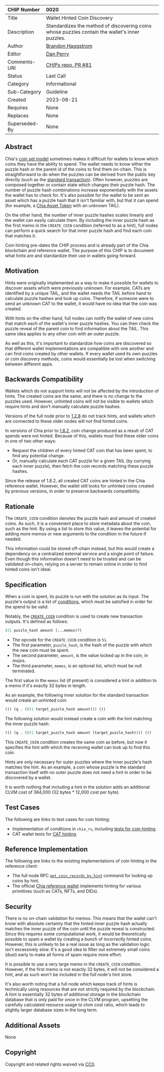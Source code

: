 | CHIP Number   | 0020                                                                                           |
| :------------ | :--------------------------------------------------------------------------------------------- |
| Title         | Wallet Hinted Coin Discovery                                                                   |
| Description   | Standardizes the method of discovering coins whose puzzles contain the wallet's inner puzzles. |
| Author        | [Brandon Haggstrom](https://github.com/Rigidity)                                               |
| Editor        | [Dan Perry](https://github.com/danieljperry)                                                   |
| Comments-URI  | [CHIPs repo, PR #81](https://github.com/Chia-Network/chips/pull/81)                            |
| Status        | Last Call                                                                                      |
| Category      | Informational                                                                                  |
| Sub-Category  | Guideline                                                                                      |
| Created       | 2023-08-21                                                                                     |
| Requires      | None                                                                                           |
| Replaces      | None                                                                                           |
| Superseded-By | None                                                                                           |

## Abstract

Chia's [coin set model](https://docs.chia.net/coin-set-intro) sometimes makes it difficult for wallets to know which coins they have the ability to spend. The wallet needs to know either the puzzle hash or the parent id of the coins to find them on-chain. This is straightforward to do when the puzzles can be derived from the public key directly (such as the [standard transaction](https://chialisp.com/standard-transactions)). Often however, puzzles are composed together or contain state which changes their puzzle hash. The number of puzzle hash combinations increase exponentially with the assets the wallet has to check for. It's also possible for the wallet to be sent an asset which has a puzzle hash that it isn't familiar with, but that it can spend (for example, a [Chia Asset Token](https://chialisp.com/cats) with an unknown TAIL).

On the other hand, the number of inner puzzle hashes scales linearly and the wallet can easily calculate them. By including the inner puzzle hash as the first memo in the `CREATE_COIN` condition (referred to as a hint), full nodes can perform a quick search for that inner puzzle hash and find each coin that matches it.

Coin hinting pre-dates the CHIP process and is already part of the Chia blockchain and reference wallet. The purpose of this CHIP is to document what hints are and standardize their use in wallets going forward.

## Motivation

Hints were originally implemented as a way to make it possible for wallets to discover assets which were previously unknown. For example, CATs are identified by a unique TAIL, and the wallet needs the TAIL before hand to calculate puzzle hashes and look up coins. Therefore, if someone were to send an unknown CAT to the wallet, it would have no idea that the coin was created.

With hints on the other hand, full nodes can notify the wallet of new coins that match each of the wallet's inner puzzle hashes. You can then check the puzzle reveal of the parent coin to find information about the TAIL. This same idea applies to any other coin with an outer puzzle.

As well as this, it's important to standardize how coins are discovered so that different wallet implementations are compatible with one another and can find coins created by other wallets. If every wallet used its own puzzles or coin discovery methods, coins would essentially be lost when switching between different apps.

## Backwards Compatibility

Wallets which do not support hints will not be affected by the introduction of hints. The created coins are the same, and there is no change to the puzzles used. However, unhinted coins will not be visible to wallets which require hints and don't manually calculate puzzle hashes.

Versions of the full node prior to [1.2.8](https://github.com/Chia-Network/chia-blockchain/releases/tag/1.2.8) do not track hints, and wallets which are connected to these older nodes will not find hinted coins.

In versions of Chia prior to [1.8.2](https://github.com/Chia-Network/chia-blockchain/releases/tag/1.8.2), coin change produced as a result of CAT spends were not hinted. Because of this, wallets must find these older coins in one of two other ways:

- Request the children of every hinted CAT coin that has been spent, to find any potential change.
- Or, manually calculate each CAT puzzle for a given TAIL (by currying each inner puzzle), then fetch the coin records matching these puzzle hashes.

Since the release of 1.8.2, all created CAT coins are hinted in the Chia reference wallet. However, the wallet still looks for unhinted coins created by previous versions, in order to preserve backwards compatibility.

## Rationale

The `CREATE_COIN` condition denotes the puzzle hash and amount of created coins. As such, it is a convenient place to store metadata about the coin, such as the hint. By using a list to store this value, it leaves the potential for adding more memos or new arguments to the condition in the future if needed.

This information could be stored off-chain instead, but this would create a dependency on a centralized external service and a single point of failure. Even though this information doesn't need to be trusted and can be validated on-chain, relying on a server to remain online in order to find hinted coins isn't ideal.

## Specification

When a coin is spent, its puzzle is run with the solution as its input. The puzzle's output is a list of [conditions](https://docs.chia.net/conditions/), which must be satisfied in order for the spend to be valid.

Notably, the [`CREATE_COIN`](https://docs.chia.net/conditions#create-coin) condition is used to create new transaction outputs. It's defined as follows:

```lisp
(51 puzzle_hash amount (...memos)?)
```

- The opcode for the `CREATE_COIN` condition is `51`.
- The first parameter, `puzzle_hash`, is the hash of the puzzle with which the new coin must be spent.
- The second parameter, `amount`, is the value locked up in the coin, in mojos.
- The third parameter, `memos`, is an optional list, which must be null terminated.

The first value in the `memos` list (if present) is considered a hint in addition to a memo if it's exactly 32 bytes in length.

As an example, the following inner solution for the standard transaction would create an unhinted coin:

```lisp
(() (q . ((51 target_puzzle_hash amount))) ())
```

The following solution would instead create a coin with the hint matching the inner puzzle hash:

```lisp
(() (q . ((51 target_puzzle_hash amount (target_puzzle_hash)))) ())
```

This `CREATE_COIN` condition creates the same coin as before, but now it specifies the hint with which the receiving wallet can look up to find this coin.

Hints are only necessary for outer puzzles where the inner puzzle's hash matches the hint. As an example, a coin whose puzzle is the standard transaction itself with no outer puzzle does not need a hint in order to be discovered by a wallet.

It is worth nothing that including a hint in the solution adds an additional CLVM cost of 384,000 (32 bytes \* 12,000 cost per byte).

## Test Cases

The following are links to test cases for coin hinting:

- Implementation of conditions in `chia_rs`, including [tests for coin hinting](https://github.com/Chia-Network/chia_rs/blob/main/src/gen/conditions.rs).
- CAT wallet tests for [CAT hinting](https://github.com/Chia-Network/chia-blockchain/blob/e9b5937dce13cadeb7ea8b58ffdce65dfd096299/tests/wallet/cat_wallet/test_cat_wallet.py#L790).

## Reference Implementation

The following are links to the existing implementations of coin hinting in the reference client:

- The full node RPC [`get_coin_records_by_hint`](https://docs.chia.net/full-node-rpc#get_coin_records_by_hint) command for looking up coins by hint.
- The official [Chia reference wallet](https://github.com/Chia-Network/chia-blockchain/tree/main/chia/wallet) implements hinting for various primitives (such as CATs, NFTs, and DIDs).

## Security

There is no on-chain validation for memos. This means that the wallet can't know with absolute certainty that the hinted inner puzzle hash actually matches the inner puzzle of the coin until the puzzle reveal is constructed. Since this requires some computational work, it would be theoretically possible to spam a wallet by creating a bunch of incorrectly hinted coins. However, this is unlikely to be a real issue as long as the validation logic isn't excessively slow. It's a good idea to filter out extremely small coins (dust) early to make all forms of spam require more effort.

It is possible to use a very large memo in the `CREATE_COIN` condition. However, if the first memo is not exactly 32 bytes, it will not be considered a hint, and as such won't be included in the full node's hint store.

It's also worth noting that a full node which keeps track of hints is technically using resources that are not strictly required by the blockchain. A hint is essentially 32 bytes of additional storage in the blockchain database that is only paid for once in the CLVM program, upsetting the carefully calculated resource usage to clvm cost ratio, which leads to slightly larger database sizes in the long term.

## Additional Assets

None

## Copyright

Copyright and related rights waived via [CC0](https://creativecommons.org/publicdomain/zero/1.0/).
